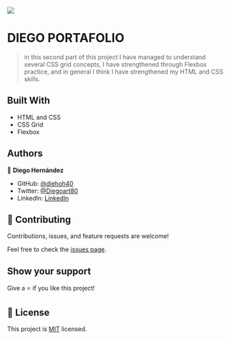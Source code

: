 ![](https://img.shields.io/badge/Microverse-blueviolet)

# DIEGO PORTAFOLIO

>in this second part of this project I have managed to understand several CSS grid concepts, I have strengthened through Flexbox practice, and in general I think I have strengthened my HTML and CSS skills. 



## Built With

- HTML and CSS
- CSS Grid
- Flexbox


## Authors

👤 **Diego Hernández**

- GitHub: [@diehoh40](https://github.com/diegoh40)
- Twitter: [@Diegoart80](https://twitter.com/twitterhandle)
- LinkedIn: [LinkedIn](https://www.linkedin.com/in/diego-hernández-25280a100/)


## 🤝 Contributing

Contributions, issues, and feature requests are welcome!

Feel free to check the [issues page](../../issues/).

## Show your support

Give a ⭐️ if you like this project!


## 📝 License

This project is [MIT](./MIT.md) licensed.
